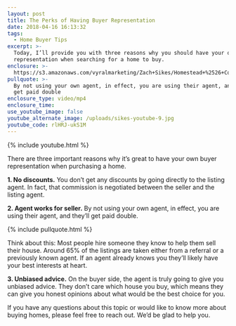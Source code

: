 ```yaml
---
layout: post
title: The Perks of Having Buyer Representation
date: 2018-04-16 16:13:32
tags:
  - Home Buyer Tips
excerpt: >-
  Today, I’ll provide you with three reasons why you should have your own buyer
  representation when searching for a home to buy.
enclosure: >-
  https://s3.amazonaws.com/vyralmarketing/Zach+Sikes/Homestead+%2526+Co-+3+Reasons+to+Have+Buyer+Representation.mp4
pullquote: >-
  By not using your own agent, in effect, you are using their agent, and they’ll
  get paid double
enclosure_type: video/mp4
enclosure_time:
use_youtube_image: false
youtube_alternate_image: /uploads/sikes-youtube-9.jpg
youtube_code: rlHRJ-ukS1M
---
```


{% include youtube.html %}

There are three important reasons why it’s great to have your own buyer representation when purchasing a home.

**1. No discounts.** You don’t get any discounts by going directly to the listing agent. In fact, that commission is negotiated between the seller and the listing agent.&nbsp;

**2. Agent works for seller.** By not using your own agent, in effect, you are using their agent, and they’ll get paid double.

{% include pullquote.html %}

Think about this: Most people hire someone they know to help them sell their house. Around 65% of the listings are taken either from a referral or a previously known agent. If an agent already knows you they’ll likely have your best interests at heart.

**3. Unbiased advice.** On the buyer side, the agent is truly going to give you unbiased advice. They don’t care which house you buy, which means they can give you honest opinions about what would be the best choice for you.

If you have any questions about this topic or would like to know more about buying homes, please feel free to reach out. We’d be glad to help you.<br>&nbsp;
